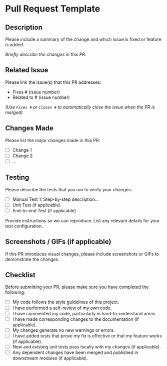 # Pull Request Template

## Description

Please include a summary of the change and which issue is fixed or feature is added.

_Briefly describe the changes in this PR._

## Related Issue

Please link the issue(s) that this PR addresses:

- Fixes # (issue number)
- Related to # (issue number)

_(Use `Fixes #` or `Closes #` to automatically close the issue when the PR is merged)_

## Changes Made

Please list the major changes made in this PR:

- [ ] Change 1
- [ ] Change 2
- [ ] ...

## Testing

Please describe the tests that you ran to verify your changes:

- [ ] Manual Test 1: Step-by-step description...
- [ ] Unit Test (if applicable)
- [ ] End-to-end Test (if applicable)

Provide instructions so we can reproduce. List any relevant details for your test configuration.

## Screenshots / GIFs (if applicable)

If this PR introduces visual changes, please include screenshots or GIFs to demonstrate the changes.

## Checklist

Before submitting your PR, please make sure you have completed the following:

- [ ] My code follows the style guidelines of this project.
- [ ] I have performed a self-review of my own code.
- [ ] I have commented my code, particularly in hard-to-understand areas.
- [ ] I have made corresponding changes to the documentation (if applicable).
- [ ] My changes generate no new warnings or errors.
- [ ] I have added tests that prove my fix is effective or that my feature works (if applicable).
- [ ] New and existing unit tests pass locally with my changes (if applicable).
- [ ] Any dependent changes have been merged and published in downstream modules (if applicable).
